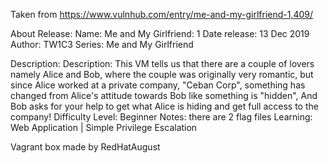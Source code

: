 Taken from https://www.vulnhub.com/entry/me-and-my-girlfriend-1,409/ 

About Release:
    Name: Me and My Girlfriend: 1
    Date release: 13 Dec 2019
    Author: TW1C3
    Series: Me and My Girlfriend

Description:
    Description: This VM tells us that there are a couple of lovers namely Alice and Bob, where the couple was originally very romantic, but since Alice worked at a private company, "Ceban Corp", something has changed from Alice's attitude towards Bob like something is "hidden", And Bob asks for your help to get what Alice is hiding and get full access to the company!
    Difficulty Level: Beginner
    Notes: there are 2 flag files
    Learning: Web Application | Simple Privilege Escalation

Vagrant box made by RedHatAugust
